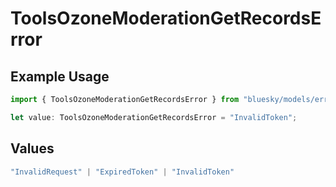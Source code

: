 # ToolsOzoneModerationGetRecordsError

## Example Usage

```typescript
import { ToolsOzoneModerationGetRecordsError } from "bluesky/models/errors";

let value: ToolsOzoneModerationGetRecordsError = "InvalidToken";
```

## Values

```typescript
"InvalidRequest" | "ExpiredToken" | "InvalidToken"
```